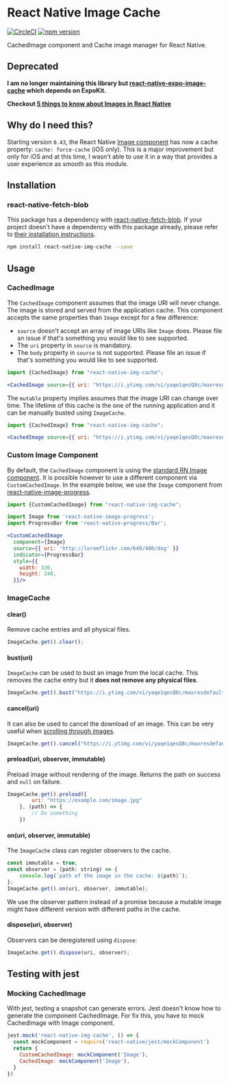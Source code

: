 # React Native Image Cache

[![CircleCI](https://circleci.com/gh/wcandillon/react-native-img-cache.svg?style=svg)](https://circleci.com/gh/wcandillon/react-native-img-cache)
[![npm version](https://badge.fury.io/js/react-native-img-cache.svg)](https://badge.fury.io/js/react-native-img-cache)

CachedImage component and Cache image manager for React Native.

## Deprecated

**I am no longer maintaining this library but [react-native-expo-image-cache](https://github.com/wcandillon/react-native-expo-image-cache) which depends on ExpoKit.**

**Checkout [5 things to know about Images in React Native](https://medium.com/@wcandillon/5-things-to-know-about-images-react-native-69be41d2a9ee)**

## Why do I need this?
Starting version `0.43`, the React Native [Image component](https://facebook.github.io/react-native/docs/image.html) has now a cache property: `cache: force-cache` (iOS only). This is a major improvement but only for iOS and at this time, I wasn't able to use it in a way that provides a user experience as smooth as this module.

## Installation

### react-native-fetch-blob
This package has a dependency with [react-native-fetch-blob](https://github.com/wkh237/react-native-fetch-blob).
If your project doesn't have a dependency with this package already, please refer to [their installation instructions](https://github.com/wkh237/react-native-fetch-blob#user-content-installation).

```bash
npm install react-native-img-cache --save
```

## Usage

### CachedImage

The `CachedImage` component assumes that the image URI will never change. The image is stored and served from the application cache. This component accepts the same properties than `Image` except for a few difference:
* `source` doesn't accept an array of image URIs like `Image` does. Please file an issue if that's something you would like to see supported.
* The `uri` property in `source` is mandatory.
* The `body` property in `source` is not supported. Please file an issue if that's something you would like to see supported.

```jsx
import {CachedImage} from "react-native-img-cache";

<CachedImage source={{ uri: "https://i.ytimg.com/vi/yaqe1qesQ8c/maxresdefault.jpg" }} />
```

The `mutable` property implies assumes that the image URI can change over time. The lifetime of this cache is the one of the running application and it can be manually busted using `ImageCache`.

```jsx
import {CachedImage} from "react-native-img-cache";

<CachedImage source={{ uri: "https://i.ytimg.com/vi/yaqe1qesQ8c/maxresdefault.jpg" }} mutable />
```

### Custom Image Component

By default, the `CachedImage` component is using the [standard RN Image component](https://facebook.github.io/react-native/docs/image.html).
It is possible however to use a different component via `CustomCachedImage`. In the example below, we use the `Image` component from [react-native-image-progress](https://github.com/oblador/react-native-image-progress).

```jsx
import {CustomCachedImage} from "react-native-img-cache";

import Image from 'react-native-image-progress';
import ProgressBar from 'react-native-progress/Bar';

<CustomCachedImage
  component={Image}
  source={{ uri: 'http://loremflickr.com/640/480/dog' }} 
  indicator={ProgressBar} 
  style={{
    width: 320, 
    height: 240, 
  }}/>
```

### ImageCache

#### clear()

Remove cache entries and all physical files.

```js
ImageCache.get().clear();
```

#### bust(uri)

`ImageCache` can be used to bust an image from the local cache.
This removes the cache entry but it **does not remove any physical files**.

```js
ImageCache.get().bust("https://i.ytimg.com/vi/yaqe1qesQ8c/maxresdefault.jpg");
```

#### cancel(uri)

It can also be used to cancel the download of an image. This can be very useful when [scrolling through images](https://medium.com/@wcandillon/image-pipeline-with-react-native-listview-b92d4768b17c).

```js
ImageCache.get().cancel("https://i.ytimg.com/vi/yaqe1qesQ8c/maxresdefault.jpg");
```

#### preload(uri, observer, immutable)

Preload image without rendering of the image. Returns the path on success and `null` on failure.

```js
ImageCache.get().preload({
        uri: "https://example.com/image.jpg"
    }, (path) => {
        // Do something
    })
```

#### on(uri, observer, immutable)

The `ImageCache` class can register observers to the cache.

```js
const immutable = true;
const observer = (path: string) => {
    console.log(`path of the image in the cache: ${path}`);
};
ImageCache.get().on(uri, observer, immutable);
```

We use the observer pattern instead of a promise because a mutable image might have different version with different paths in the cache.

#### dispose(uri, observer)

Observers can be deregistered using `dispose`:

```js
ImageCache.get().dispose(uri, observer);
```

## Testing with jest

### Mocking CachedImage

With jest, testing a snapshot can generate errors. Jest doesn't know how to generate the component CachedImage. For fix this, you have to mock CachedImage with Image component.

```js
jest.mock('react-native-img-cache', () => {
  const mockComponent = require('react-native/jest/mockComponent')
  return {
    CustomCachedImage: mockComponent('Image'),
    CachedImage: mockComponent('Image'),
  }
})
```

